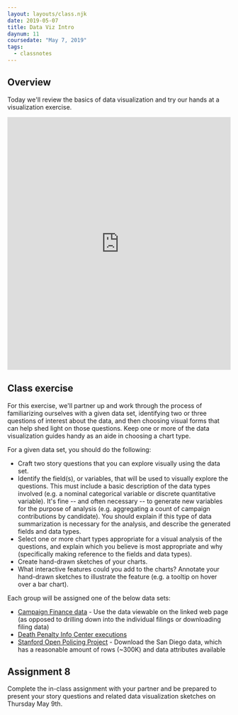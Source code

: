 ```yaml
---
layout: layouts/class.njk
date: 2019-05-07
title: Data Viz Intro
daynum: 11
coursedate: "May 7, 2019"
tags:
  - classnotes
---
```


## Overview

Today we'll review the basics of data visualization and try our hands at a visualization exercise.

<iframe src="https://docs.google.com/presentation/d/e/2PACX-1vQQ65ICUP4zMtRXejpN_N_E3UVPpDqWSWz4FHcN63eav0koMFZzDCWo5ClQe_qb1QDs4tP9QBjF_8LP/embed?start=false&loop=false&delayms=3000" frameborder="0" width="100%" height="569" allowfullscreen="true" mozallowfullscreen="true" webkitallowfullscreen="true"></iframe>

## Class exercise

For this exercise, we'll partner up and work through the process of familiarizing ourselves with a given data set, identifying two or three questions of interest about the data, and then choosing visual forms that can help shed light on those questions. Keep one or more of the data visualization guides handy as an aide in choosing a chart type.

For a given data set, you should do the following:

* Craft two story questions that you can explore visually using the data set. 
* Identify the field(s), or variables, that will be used to visually explore the questions. This must include a basic description of the data types involved (e.g. a nominal categorical variable or discrete quantitative variable). It's fine -- and often necessary -- to generate new variables for the purpose of analysis (e.g. aggregating a count of campaign contributions by candidate). You should explain if this type of data summarization is necessary for the analysis, and describe the generated fields and data types.
* Select one or more chart types appropriate for a visual analysis of the questions, and explain which you believe is most appropriate and why (specifically making reference to the fields and data types).
* Create hand-drawn sketches of your charts.
* What interactive features could you add to the charts? Annotate your hand-drawn sketches to illustrate the feature (e.g. a tooltip on hover over a bar chart).

Each group will be assigned one of the below data sets:

* [Campaign Finance data][] - Use the data viewable on the linked web page (as opposed to drilling down into the individual filings or downloading filing data)
* [Death Penalty Info Center executions][] 
* [Stanford Open Policing Project][] - Download the San Diego data, which has a reasonable amount of rows (~300K) and data attributes available

[Stanford Open Policing Project]: https://openpolicing.stanford.edu/data/
[Campaign Finance data]: https://www.fec.gov/data/candidates/president/?election_year=2020&cycle=2020&election_full=true
[Death Penalty Info Center executions]: https://deathpenaltyinfo.org/views-executions

## Assignment 8

Complete the in-class assignment with your partner and be prepared to present your story questions and related data visualization sketches on Thursday May 9th.